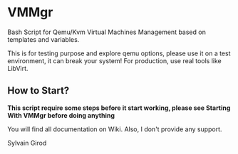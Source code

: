# VMMgr
Bash Script for Qemu/Kvm Virtual Machines Management based on templates and variables.

This is for testing purpose and explore qemu options, please use it on a test environment, it can break your system! For production, use real tools like LibVirt.

## How to Start?

**This script require some steps before it start working, please see Starting With VMMgr before doing anything**

You will find all documentation on Wiki. Also, I don't provide any support.

Sylvain Girod

